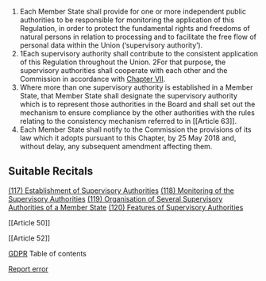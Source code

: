 
1. Each Member State shall provide for one or more independent public authorities to be responsible for monitoring the application of this Regulation, in order to protect the fundamental rights and freedoms of natural persons in relation to processing and to facilitate the free flow of personal data within the Union (‘supervisory authority’).
2. 1Each supervisory authority shall contribute to the consistent application of this Regulation throughout the Union. 2For that purpose, the supervisory authorities shall cooperate with each other and the Commission in accordance with [Chapter VII](https://gdpr-info.eu/chapter-7/).
3. Where more than one supervisory authority is established in a Member State, that Member State shall designate the supervisory authority which is to represent those authorities in the Board and shall set out the mechanism to ensure compliance by the other authorities with the rules relating to the consistency mechanism referred to in [[Article 63]].
4. Each Member State shall notify to the Commission the provisions of its law which it adopts pursuant to this Chapter, by 25 May 2018 and, without delay, any subsequent amendment affecting them.



## Suitable Recitals



[(117) Establishment of Supervisory Authorities](https://gdpr-info.eu/recitals/no-117/)
[(118) Monitoring of the Supervisory Authorities](https://gdpr-info.eu/recitals/no-118/)
[(119) Organisation of Several Supervisory Authorities of a Member State](https://gdpr-info.eu/recitals/no-119/)
[(120) Features of Supervisory Authorities](https://gdpr-info.eu/recitals/no-120/)




[[Article 50]]


[[Article 52]]



[GDPR](https://gdpr-info.eu)
Table of contents


[Report error](https://gdpr-info.eu/gf/?TB_iframe=true&height=306 "Your message")

